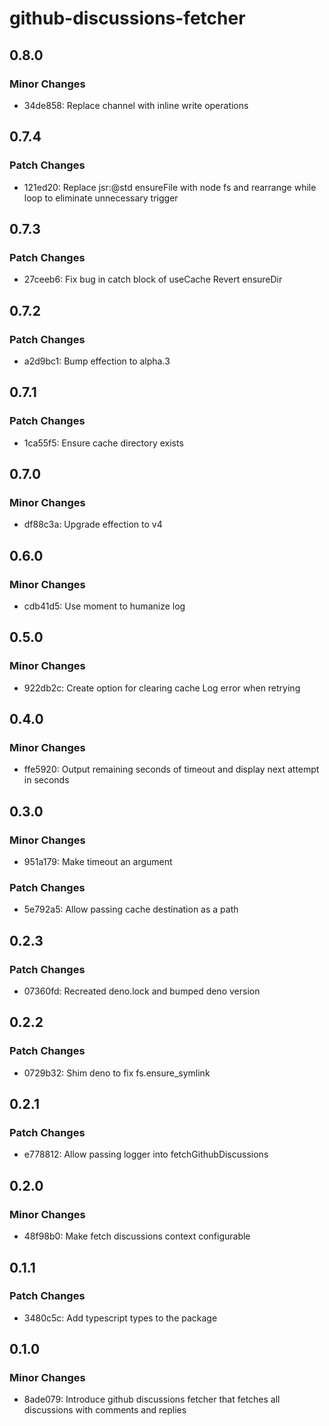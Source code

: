 # github-discussions-fetcher

## 0.8.0

### Minor Changes

- 34de858: Replace channel with inline write operations

## 0.7.4

### Patch Changes

- 121ed20: Replace jsr:@std ensureFile with node fs and rearrange while loop to
  eliminate unnecessary trigger

## 0.7.3

### Patch Changes

- 27ceeb6: Fix bug in catch block of useCache Revert ensureDir

## 0.7.2

### Patch Changes

- a2d9bc1: Bump effection to alpha.3

## 0.7.1

### Patch Changes

- 1ca55f5: Ensure cache directory exists

## 0.7.0

### Minor Changes

- df88c3a: Upgrade effection to v4

## 0.6.0

### Minor Changes

- cdb41d5: Use moment to humanize log

## 0.5.0

### Minor Changes

- 922db2c: Create option for clearing cache Log error when retrying

## 0.4.0

### Minor Changes

- ffe5920: Output remaining seconds of timeout and display next attempt in
  seconds

## 0.3.0

### Minor Changes

- 951a179: Make timeout an argument

### Patch Changes

- 5e792a5: Allow passing cache destination as a path

## 0.2.3

### Patch Changes

- 07360fd: Recreated deno.lock and bumped deno version

## 0.2.2

### Patch Changes

- 0729b32: Shim deno to fix fs.ensure_symlink

## 0.2.1

### Patch Changes

- e778812: Allow passing logger into fetchGithubDiscussions

## 0.2.0

### Minor Changes

- 48f98b0: Make fetch discussions context configurable

## 0.1.1

### Patch Changes

- 3480c5c: Add typescript types to the package

## 0.1.0

### Minor Changes

- 8ade079: Introduce github discussions fetcher that fetches all discussions
  with comments and replies
